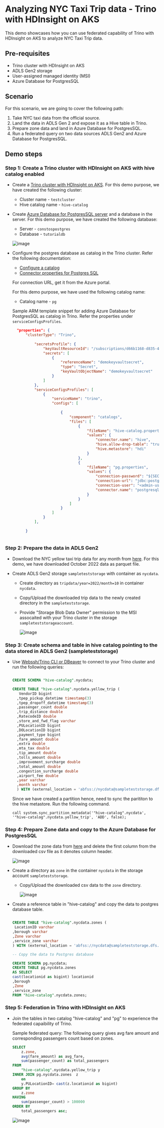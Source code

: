 # Analyzing NYC Taxi Trip data - Trino with HDInsight on AKS

This demo showcases how you can use federated capability of Trino with HDInsight on AKS to analyze NYC Taxi Trip data.

## Pre-requisites

* Trino cluster with HDInsight on AKS
* ADLS Gen2 storage
* User-assigned managed identity (MSI)
* Azure Database for PostgresSQL

## Scenario

For this scenario, we are going to cover the following path:
1. Take NYC taxi data from the official source.
2. Land the data in ADLS Gen 2 and expose it as a Hive table in Trino.
3. Prepare zone data and land in Azure Database for PostgresSQL.
4. Run a federated query on two data sources ADLS Gen2 and Azure Database for PostgresSQL.

## Demo steps

### Step 1: Create a Trino cluster with HDInsight on AKS with hive catalog enabled
 
* Create a [Trino cluster with HDInsight on AKS](/azure/hdinsight-aks/trino/trino-create-cluster).
  For this demo purpose, we have created the following cluster:
    * Cluster name - `testcluster`
    * Hive catalog name - `hive-catalog`

* Create [Azure Database for PostgresSQL server](/azure/postgresql/flexible-server/quickstart-create-server-portal#create-an-azure-database-for-postgresql-server) and a database in the server.
  For this demo purpose, we have created the following database:
    * Server - `constospostgres`
    * Database - `tutorialdb`

  ![image](https://github.com/Azure-Samples/hdinsight-aks/assets/109063956/0ccd1c5d-5f9b-4b47-8651-97a9afa3f53c)

* Configure the postgres database as catalog in the Trino cluster.
  Refer the following documentation:

  * [Configure a catalog](https://learn.microsoft.com/en-us/azure/hdinsight-aks/trino/trino-add-catalogs)
  * [Connector properties for Postgres SQL](/azure/hdinsight-aks/trino/trino-connectors)

  For connection URL, get it from the Azure portal.

  For this demo purpose, we have used the following catalog name:
  * Catalog name - `pg`

  Sample ARM template snippet for adding Azure Database for PostgresSQL as catalog in Trino. Refer the properties under `serviceConfigsProfiles`.

  ```json
	"properties": {
        "clusterType": "Trino",
       
            "secretsProfile": {
                "keyVaultResourceId": "/subscriptions/d66b1168-d835-4066-8c45-7d2ed713c082/resourceGroups/AJSandbox/providers/Microsoft.KeyVault/vaults/ajhilokeyvault",
                "secrets": [
                    {
                        "referenceName": "demokeyvaultsecret",
                        "type": "Secret",
                        "keyVaultObjectName": "demokeyvaultsecret"
                    }
                ]
            },
            "serviceConfigsProfiles": [
                {
                    "serviceName": "trino",
                    "configs": [
                   
                        {
                            "component": "catalogs",
                            "files": [
                                {
                                    "fileName": "hive-catalog.properties",
                                    "values": {
                                        "connector.name": "hive",
                                        "hive.allow-drop-table": "true",
                                        "hive.metastore": "hdi"
                                    }
                                },
                                {
                                    "fileName": "pg.properties",
                                    "values": {
                                        "connection-password": "${SECRET_REF:demokeyvaultsecret}",
                                        "connection-url": "jdbc:postgresql://constospostgres.postgres.database.azure.com:5432/tutorialdb?sslmode=require",
                                        "connection-user": "<admin-user-name>",
                                        "connector.name": "postgresql"
                                    }
                                }
                            ]
                        }
                    ]
                }
            ],
            
        }
     
	 ```

### Step 2: Prepare the data in ADLS Gen2

* Download the NYC yellow taxi trip data for any month from [here](https://www.nyc.gov/site/tlc/about/tlc-trip-record-data.page). For this demo, we have downloaded October 2022 data as parquet file.

* Create ADLS Gen2 storage `sampleteststorage` with container as `nycdata`.
   * Create directory as `tripdata/year=2022/month=10` in container `nycdata`.
   * Copy/Upload the downloaded trip data to the newly created directory in the `sampleteststorage`.
   * Provide "Storage Blob Data Owner" permission to the MSI assocaited with your Trino cluster in the storage `sampleteststorageaccount`.
 
     ![image](https://github.com/Azure-Samples/hdinsight-aks/assets/109063956/b397b799-055a-4d85-bff3-3743824ce04b)

### Step 3: Create schema and table in hive catalog pointing to the data stored in ADLS Gen2 (sampleteststorage)

* Use [Webssh/Trino CLI or DBeaver](/azure/hdinsight-aks/trino/trino-ui-web-ssh) to connect to your Trino cluster and run the following queries:
  
  ```sql 

  CREATE SCHEMA "hive-catalog".nycdata;

  CREATE TABLE "hive-catalog".nycdata.yellow_trip (
	 VendorID bigint
	,tpep_pickup_datetime timestamp(3)
	,tpep_dropoff_datetime timestamp(3)
	,passenger_count double
	,trip_distance double
	,RatecodeID double
	,store_and_fwd_flag varchar
	,PULocationID bigint
	,DOLocationID bigint
	,payment_type bigint
	,fare_amount double
	,extra double
	,mta_tax double
	,tip_amount double
	,tolls_amount double
	,improvement_surcharge double
	,total_amount double
	,congestion_surcharge double
	,airport_fee double
	,year varchar
	,month varchar
	) WITH (external_location = 'abfss://nycdata@sampleteststorage.dfs.core.windows.net/tripdata', partitioned_by = ARRAY['year', 'month'], format = 'parquet');
	```

	Since we have created a partition hence, need to sync the parititon to the hive metastore. Run the following command.

	```call system.sync_partition_metadata('"hive-catalog".nycdata', '"hive-catalog".nycdata.yellow_trip', 'ADD', false);```

### Step 4: Prepare Zone data and copy to the Azure Database for PostgresSQL

* Download the zone data from [here](https://www.nyc.gov/site/tlc/about/tlc-trip-record-data.page) and delete the first column from the downloaded csv file as it denotes column header.

   ![image](https://github.com/Azure-Samples/hdinsight-aks/assets/109063956/26896aa8-f554-4c51-99a1-f01d4687a387)

* Create a directory as `zone` in the container `nycdata` in the storage account `sampleteststorage`.
  
    * Copy/Upload the downloaded csv data to the `zone` directory.

      ![image](https://github.com/Azure-Samples/hdinsight-aks/assets/109063956/1da037a8-3b94-43be-8de9-55a04c574b49) 

*  Create a reference table in "hive-catalog" and copy the data to postgres database table.

  	```sql

   	CREATE TABLE "hive-catalog".nycdata.zones (
	 LocationID varchar
	,borough varchar
	,Zone varchar
	,service_zone varchar
	) WITH (external_location = 'abfss://nycdata@sampleteststorage.dfs.core.windows.net/zone/', format = 'csv');

	-- Copy the data to Postgres database

	CREATE SCHEMA pg.nycdata;
	CREATE TABLE pg.nycdata.zones 
	AS SELECT 
	cast(locationid as bigint) locationid
	,borough
	,Zone
	,service_zone
	FROM "hive-catalog".nycdata.zones;
	```
   
### Step 5: Federation in Trino with HDInsight on AKS

* Join the tables in two catalog "hive-catalog" and "pg" to experience the federated capaibility of Trino.

  Sample federated query: The following query gives avg fare amount and corresponding passengers count based on zones.

	``` sql
	SELECT
		z.zone,
		avg(fare_amount) as avg_fare,
		sum(passenger_count) as total_passengers
	FROM
		"hive-catalog".nycdata.yellow_trip y
	INNER JOIN pg.nycdata.zones  z
		on
		y.PULocationID= cast(z.locationid as bigint)
	GROUP BY
		z.zone
	HAVING
		sum(passenger_count) > 100000
	ORDER BY
 		total_passengers asc;
 	```

  	![image](https://github.com/Azure-Samples/hdinsight-aks/assets/109063956/ea01953d-8526-454b-accd-9cf02eb38212)

